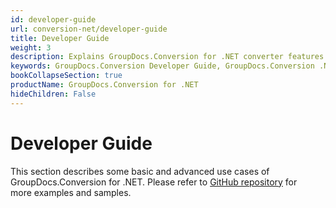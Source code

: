 ```yaml
---
id: developer-guide
url: conversion-net/developer-guide
title: Developer Guide
weight: 3
description: Explains GroupDocs.Conversion for .NET converter features and shows how to convert PDF, Word, Excel, PowerPoint documents, PNG, JPG images and other formats inside your .NET applications
keywords: GroupDocs.Conversion Developer Guide, GroupDocs.Conversion .NET Developer Guide, GroupDocs.Conversion Developer Guide C#, Using GroupDocs.Conversion for .NET, GroupDocs.Conversion for .NET use cases
bookCollapseSection: true
productName: GroupDocs.Conversion for .NET
hideChildren: False
---
```


# Developer Guide


This section describes some basic and advanced use cases of GroupDocs.Conversion for .NET. Please refer to [GitHub repository](https://github.com/groupdocs-conversion/GroupDocs.Conversion-for-.NET) for more examples and samples.

